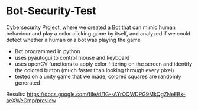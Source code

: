 # Bot-Security-Test
Cybersecurity Project, where we created a Bot that can mimic human behaviour and play a color clicking game by itself, and analyzed if we could detect whether a human or a bot was playing the game
 
 - Bot programmed in python
 - uses pyautogui to control mouse and keyboard
 - uses openCV functions to apply color filtering on the screen and identify the colored button (much faster than looking through every pixel)
 - tested on a unity game that we made, colored squares are randomly generated

Results:
https://docs.google.com/file/d/1G--AYrOQWDPG9MkQgZNeEBx-aeXWeGmp/preview
